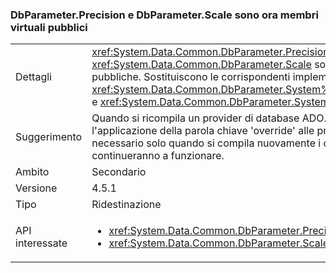 ### <a name="dbparameterprecision-and-dbparameterscale-are-now-public-virtual-members"></a>DbParameter.Precision e DbParameter.Scale sono ora membri virtuali pubblici

|   |   |
|---|---|
|Dettagli|<xref:System.Data.Common.DbParameter.Precision> e <xref:System.Data.Common.DbParameter.Scale> sono implementati come proprietà virtuali pubbliche. Sostituiscono le corrispondenti implementazioni esplicite dell'interfaccia, <xref:System.Data.Common.DbParameter.System%23Data%23IDbDataParameter%23Precision> e <xref:System.Data.Common.DbParameter.System%23Data%23IDbDataParameter%23Scale>.|
|Suggerimento|Quando si ricompila un provider di database ADO.NET, queste differenze richiederanno l'applicazione della parola chiave 'override' alle proprietà Precision e Scale. Questo è necessario solo quando si compila nuovamente i componenti. i file binari esistenti continueranno a funzionare.|
|Ambito|Secondario|
|Versione|4.5.1|
|Tipo|Ridestinazione|
|API interessate|<ul><li><xref:System.Data.Common.DbParameter.Precision?displayProperty=nameWithType></li><li><xref:System.Data.Common.DbParameter.Scale?displayProperty=nameWithType></li></ul>|

